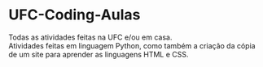 # UFC-Coding-Aulas
Todas as atividades feitas na UFC e/ou em casa.<br />Atividades feitas em linguagem Python, como também a criação da cópia de um site para aprender as linguagens HTML e CSS.
